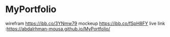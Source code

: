 # MyPortfolio
wirefram https://ibb.co/3YNmw79
mockeup https://ibb.co/fSpH8FY
live link :https://abdalrhman-mousa.github.io/MyPortfolio/
